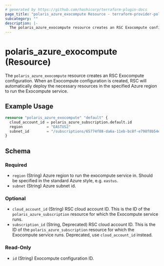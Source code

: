 ```yaml
---
# generated by https://github.com/hashicorp/terraform-plugin-docs
page_title: "polaris_azure_exocompute Resource - terraform-provider-polaris"
subcategory: ""
description: |-
  The polaris_azure_exocompute resource creates an RSC Exocompute configuration. When an Exocompute configuration is created, RSC will automatically deploy the necessary resources in the specified Azure region to run the Exocompute service.
---
```


# polaris_azure_exocompute (Resource)

The `polaris_azure_exocompute` resource creates an RSC Exocompute configuration. When an Exocompute configuration is created, RSC will automatically deploy the necessary resources in the specified Azure region to run the Exocompute service.

## Example Usage

```terraform
resource "polaris_azure_exocompute" "default" {
  cloud_account_id = polaris_azure_subscription.default.id
  region           = "EASTUS2"
  subnet_id        = "/subscriptions/65774f88-da6a-11eb-bc8f-e798f8b54eba/resourceGroups/test/providers/Microsoft.Network/virtualNetworks/test/subnets/default"
}
```

<!-- schema generated by tfplugindocs -->
## Schema

### Required

- `region` (String) Azure region to run the exocompute service in. Should be specified in the standard Azure style, e.g. `eastus`.
- `subnet` (String) Azure subnet id.

### Optional

- `cloud_account_id` (String) RSC cloud account ID. This is the ID of the `polaris_azure_subscription` resource for which the Exocompute service runs.
- `subscription_id` (String, Deprecated) RSC cloud account ID. This is the ID of the `polaris_azure_subscription` resource for which the Exocompute service runs. Deprecated, use `cloud_account_id` instead.

### Read-Only

- `id` (String) Exocompute configuration ID.
